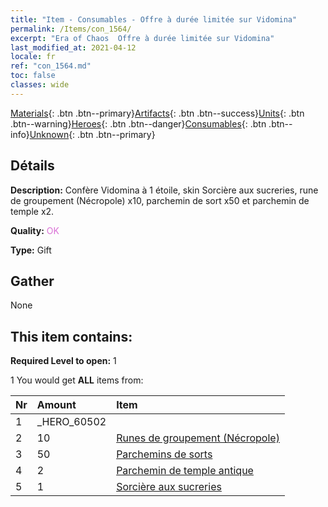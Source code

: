 ```yaml
---
title: "Item - Consumables - Offre à durée limitée sur Vidomina"
permalink: /Items/con_1564/
excerpt: "Era of Chaos  Offre à durée limitée sur Vidomina"
last_modified_at: 2021-04-12
locale: fr
ref: "con_1564.md"
toc: false
classes: wide
---
```

 [Materials](/fr/Items/){: .btn .btn--primary}[Artifacts](/fr/Items/Artifacts/){: .btn .btn--success}[Units](/fr/Items/Units/){: .btn .btn--warning}[Heroes](/fr/Items/Heroes/){: .btn .btn--danger}[Consumables](/fr/Items/Consumables/){: .btn .btn--info}[Unknown](/fr/Items/Unknown/){: .btn .btn--primary}

## Détails
 **Description:** Confère Vidomina à 1 étoile, skin Sorcière aux sucreries, rune de groupement (Nécropole) x10, parchemin de sort x50 et parchemin de temple x2.

 **Quality:** <span style="color: #DA70D6">OK</span>

 **Type:** Gift

## Gather

  None

## This item contains:

 **Required Level to open:** 1

 1 You would get **ALL** items  from:

  | Nr | Amount |     Item    |
  |:---|:-------|:------------|
  | 1 | _HERO_60502 | 
  | 2 | 10 | [Runes de groupement (Nécropole)](/fr/Items/con_755/) | 
  | 3 | 50 | [Parchemins de sorts](/fr/Items/con_694/) | 
  | 4 | 2 | [Parchemin de temple antique](/fr/Items/con_697/) | 
  | 5 | 1 | [Sorcière aux sucreries](/fr/Items/con_1053/) | 
